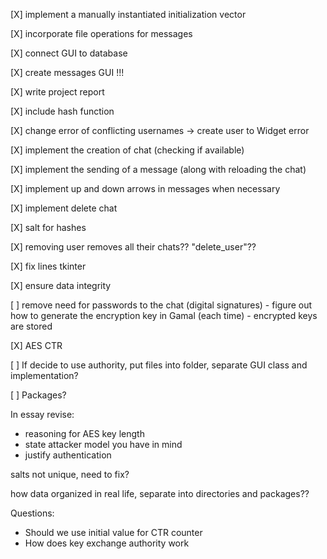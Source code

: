 
[X] implement a manually instantiated initialization vector

[X] incorporate file operations for messages

[X] connect GUI to database

[X] create messages GUI !!!

[X] write project report

[X] include hash function

[X] change error of conflicting usernames -> create user to Widget error

[X] implement the creation of chat (checking if available)

[X] implement the sending of a message (along with reloading the chat)

[X] implement up and down arrows in messages when necessary

[X] implement delete chat

[X] salt for hashes

[X] removing user removes all their chats?? "delete\_user"??

[X] fix lines tkinter

[X] ensure data integrity

[ ] remove need for passwords to the chat (digital signatures)
     - figure out how to generate the encryption key in Gamal (each time)
     - encrypted keys are stored

[X] AES CTR

[ ] If decide to use authority, put files into folder, separate GUI class and implementation?

[ ] Packages?



In essay revise: 
 - reasoning for AES key length
 - state attacker model you have in mind
 - justify authentication

salts not unique, need to fix?

how data organized in real life, separate into directories and
packages??

Questions: 
 - Should we use initial value for CTR counter
 - How does key exchange authority work




